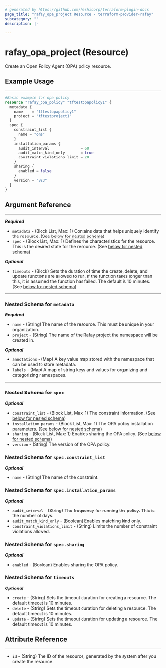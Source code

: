 ```yaml
---
# generated by https://github.com/hashicorp/terraform-plugin-docs
page_title: "rafay_opa_project Resource - terraform-provider-rafay"
subcategory: ""
description: |-
  
---
```


# rafay_opa_project (Resource)

Create an Open Policy Agent (OPA) policy resource. 

## Example Usage

---

```terraform
#Basic example for opa policy
resource "rafay_opa_policy" "tftestopapolicy1" {
  metadata {
    name    = "tftestopapolicy1"
    project = "tftestproject1"
  }
  spec {
    constraint_list {
      name = "one"
    }
    installation_params {
      audit_interval              = 60
      audit_match_kind_only       = true
      constraint_violations_limit = 20
    }
    sharing {
      enabled = false
    }
    version = "v23"
  }
}
```


## Argument Reference

---
***Required***
- `metadata` - (Block List, Max: 1) Contains data that helps uniquely identify the resource. (See [below for nested schema](#nestedblock--metadata))
- `spec` - (Block List, Max: 1) Defines the characteristics for the resource. This is the desired state for the resource. (See [below for nested schema](#nestedblock--spec))

***Optional***

- `timeouts` - (Block) Sets the duration of time the create, delete, and update functions are allowed to run. If the function takes longer than this, it is assumed the function has failed. The default is 10 minutes. (See [below for nested schema](#nestedblock--timeouts))

---

<a id="nestedblock--metadata"></a>
### Nested Schema for `metadata`

***Required***
- `name` - (String) The name of the resource. This must be unique in your organization. 
- `project` - (String) The name of the Rafay project the namespace will be created in. 

***Optional***
- `annotations` - (Map) A key value map stored with the namespace that can be used to store metadata. 
- `labels` - (Map) A map of string keys and values for organizing and categorizing namespaces. 


---

<a id="nestedblock--spec"></a>
### Nested Schema for `spec`

***Optional***

- `constraint_list` - (Block List, Max: 1) The constraint information. (See [below for nested schema](#nestedblock--spec--constraint_list))
- `installation_params` - (Block List, Max: 1) The OPA policy installation parameters. (See [below for nested schema](#nestedblock--spec--installation_params))
- `sharing` - (Block List, Max: 1) Enables sharing the OPA policy. (See [below for nested schema](#nestedblock--spec--sharing))
- `version` - (String) The version of the OPA policy. 


<a id="nestedblock--spec--constraint_list"></a>
### Nested Schema for `spec.constraint_list` 

***Optional*** 

- `name` - (String) The name of the constraint. 


<a id="nestedblock--spec--installation_params"></a>
### Nested Schema for `spec.installation_params` 

***Optional*** 

- `audit_interval` - (String) The frequency for running the policy. This is the number of days. 
- `audit_match_kind_only` - (Boolean) Enables matching kind only. 
- `constraint_violations_limit` - (String) Limits the number of constraint violations allowed. 


<a id="nestedblock--spec--sharing"></a>
### Nested Schema for `spec.sharing` 

***Optional*** 

- `enabled` - (Boolean) Enables sharing the OPA policy. 


<a id="nestedblock--timeouts"></a>
### Nested Schema for `timeouts`

***Optional***
- `create` - (String) Sets the timeout duration for creating a resource. The default timeout is 10 minutes. 
- `delete` - (String) Sets the timeout duration for deleting a resource. The default timeout is 10 minutes. 
- `update` - (String) Sets the timeout duration for updating a resource. The default timeout is 10 minutes. 


## Attribute Reference

---

- `id` - (String) The ID of the resource, generated by the system after you create the resource. 

